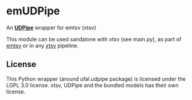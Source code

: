 # emUDPipe

An __[UDPipe](http://ufal.mff.cuni.cz/udpipe)__ wrapper for emtsv (xtsv)

This module can be used sandalone with xtsv (see main.py), as part of [emtsv](https://github.com/dlt-rilmta/emtsv) or in any [xtsv](https://github.com/dlt-rilmta/xtsv) pipeline.

## License

This Python wrapper (around ufal.udpipe package) is licensed under the LGPL 3.0 license.
xtsv, UDPipe and the bundled models has their own license.